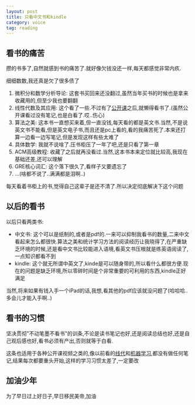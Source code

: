 ```yaml
---
layout: post
title: 只看中文书和kindle
category: voice
tag: reading
---
```


## 看书的痛苦

攒的书多了,自然就感到书的痛苦了.就好像欠钱没还一样,每天都感觉非常内疚.

细细数数,我还真是欠了很多债了

1. 微积分和数学分析导论: 这套书买回来还没翻过,虽然当年买书的时候也是拿来收藏用的,但至少我也要翻翻
2. 线性代数及其应用: 这个看了一些.不过有了[公开课][linear algebra netease]之后,就懒得看书了.(虽然公开课看过没有笔记,也是白看了.哎..伤心)
3. 算法之美: 这本书一直想买来着,但一直没钱,每天看的都是英文书.当然,不是说英文书不能看,但是英文电子书,而且还是pc上看的,看的我痛苦死了.本来还打算一边看一边写笔记,但是发现这样有些太难了
4. 具体数学: 我就不说啥了.压书柜压了一年了吧,还是只看了第一章
5. ACM高级教程: 收藏了之后就再没看过.当然,这本书本来定位就比较高,我现在基础还差,还可以理解
6. GRE核心词汇: 这个落下很久了,看样子又要遗忘了
7. ...(啥都不说了..满满都是泪啊..)

每天看着书柜上的书,觉得自己这辈子是还不清了.所以决定彻底解决下这个问题

## 以后的看书

以后只看两类书:

* 中文书: 这个可以是纸制的,或者是pdf的.一来可以抑制我看书的数量,二来中文看起来怎么都很快.算法之美和统计学习方法的阅读经历让我晓得了,在严重缺乏环境的时候,还是看中文书比较能进入语境,看英文书压根就是练英语阅读了,一点知识都看不到
* kindle: 这个就无所谓中英文了,kinde是可以随身带的,所以看什么都很方便.现在的问题是缺乏环境,所以零碎时间是个非常重要的可利用的东西,kindle正好满足

当然,将来如果有钱入手一个iPad的话,我想,看其他的pdf应该就没问题了(哈哈哈..多会儿才能入手啊..)

## 看书的习惯

坚决贯彻"不动笔墨不看书"的训条,不论是读书笔记也好,还是阅读总结也好,还是自己观后感也好,看书必须有产出,否则就等于白看.

这条也适用于各种公开课视频之类的,像以前看的[线代][linear algebra netease]和[机器学习][machine learning],都没有做任何笔记,结果每次都要重头开始,这样的学习习惯太差了,一定要改

## 加油少年

为了早日过上好日子,早日移民美帝,加油

[linear algebra netease]: http://v.163.com/special/opencourse/daishu.html
[machine learning]: https://class.coursera.org/ml-003/class/index
